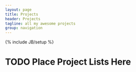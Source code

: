 ```yaml
---
layout: page
title: Projects
header: Projects
tagline: all my awesome projects
group: navigation
---
```

{% include JB/setup %}

# TODO Place Project Lists Here
